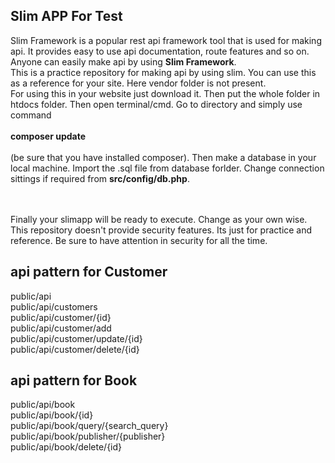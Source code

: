## Slim APP For Test

Slim Framework is a popular rest api framework tool that is used for making api. It provides easy to use api documentation, route features and so on. Anyone can easily make api by using <strong>Slim Framework</strong>. 
<br>
This is a practice repository for making api by using slim. You can use this as a reference for your site. Here vendor folder is not present. 
<br>
For using this in your website just download it. Then put the whole folder in htdocs folder. Then open terminal/cmd. Go to directory and simply use command <br><br>
<strong>composer update</strong><br><br> (be sure that you have installed composer). Then make a database in your local machine. Import the .sql file from database forlder. Change connection sittings if required from <strong>src/config/db.php</strong>.

<br><br>
Finally your slimapp will be ready to execute. Change as your own wise. This repository doesn't provide security features. Its just for practice and reference. Be sure to have attention in security for all the time. 


## api pattern for Customer
public/api <br>
public/api/customers <br>
public/api/customer/{id} <br>
public/api/customer/add <br>
public/api/customer/update/{id} <br>
public/api/customer/delete/{id}<br>


## api pattern for Book
public/api/book <br>
public/api/book/{id} <br>
public/api/book/query/{search_query} <br>
public/api/book/publisher/{publisher} <br>
public/api/book/delete/{id}


